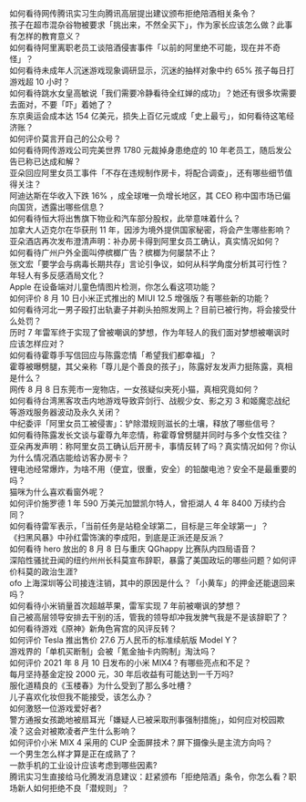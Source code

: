 如何看待网传腾讯实习生向腾讯高层提出建议颁布拒绝陪酒相关条令？  
孩子在超市混杂谷物被要求「挑出来，不然全买下」，作为家长应该怎么做？此事有怎样的教育意义？  
如何看待阿里离职老员工谈陪酒侵害事件「以前的阿里绝不可能，现在并不奇怪」？  
如何看待未成年人沉迷游戏现象调研显示，沉迷的抽样对象中约 65% 孩子每日打游戏超 10 小时？  
如何看待跳水女皇高敏说「我们需要冷静看待全红婵的成功」？她还有很多坎需要去面对，不要「吓」着她了？  
东京奥运会成本达 154 亿美元，损失上百亿元或成「史上最亏」，如何看待这笔经济账？  
如何评价莫言开自己的公众号？  
如何看待网传游戏公司完美世界 1780 元裁掉身患绝症的 10 年老员工，随后发公告已称已达成和解？  
亚朵回应阿里女员工事件「不存在违规制作房卡，将配合调查」，还有哪些细节值得关注？  
阿迪达斯在华收入下跌 16% ，成全球唯一负增长地区，其 CEO 称中国市场已偏向国货，透露出哪些信息？  
如何看待恒大将出售旗下物业和汽车部分股权，此举意味着什么？  
加拿大人迈克尔在华获刑 11 年，因涉为境外提供国家秘密，将会产生哪些影响？  
亚朵酒店再次发布澄清声明：补办房卡得到阿里女员工确认，真实情况如何？  
如何看待广州户外全面叫停槟榔广告？槟榔为何屡禁不止？  
张文宏「要学会与病毒长期共存」言论引争议，如何从科学角度分析其可行性？  
年轻人有多反感酒局文化？  
Apple 在设备端对儿童色情图片检测，你怎么看这项功能？  
如何评价 8 月 10 日小米正式推出的 MIUI 12.5 增强版？有哪些新的功能？  
如何看待河北一男子殴打出轨妻子并剃头拍照发网上？目前已被行拘，将会接受什么处罚？  
历时 7 年雷军终于实现了曾被嘲讽的梦想，作为年轻人的我们面对梦想被嘲讽时应该怎样应对？  
如何看待霍尊手写信回应与陈露恋情「希望我们都幸福」？  
霍尊被曝劈腿，其父亲称「尊儿是个善良的孩子」，陈露好友发声力挺陈露，真相是什么？  
网传 8 月 8 日东莞市一宠物店，一女孩疑似夹死小猫，真相究竟如何？  
如何看待台湾黑客攻击内地游戏导致弈剑行、战舰少女、影之刃 3 和姬魔恋战纪等游戏服务器波动及永久关闭？  
中纪委评「阿里女员工被侵害」：铲除潜规则滋长的土壤，释放了哪些信号？  
如何看待陈露发长文谈与霍尊九年恋情，称霍尊曾劈腿并同时与多个女性交往？  
亚朵再发声明：称阿里女员工确认后开房卡，事情反转了吗？真实情况如何？你认为什么情况酒店能给访客办房卡？  
锂电池经常爆炸，为啥不用（便宜，很重，安全）的铅酸电池？安全不是最重要的吗？  
猫咪为什么喜欢看窗外呢？  
如何评价施罗德 1 年 590 万美元加盟凯尔特人，曾拒湖人 4 年 8400 万续约合同？  
如何看待雷军表示，「当前任务是站稳全球第二，目标是三年全球第一」？  
《扫黑风暴》中孙红雷饰演的李成阳，到底是正派还是反派？  
如何看待 hero 放出的 8 月 8 日与重庆 QGhappy 比赛队内四局语音？  
深陷性骚扰丑闻的纽约州州长科莫宣布辞职，暴露了美国政坛的哪些问题？如何评价科莫的政治生涯?  
ofo 上海深圳等公司接连注销，其中的原因是什么？「小黄车」的押金还能退回来吗？  
如何看待小米销量首次超越苹果，雷军实现 7 年前被嘲讽的梦想？  
自己被高层领导安排去干别的活，管我的领导却冲我发脾气我是不是该辞职了？  
如何看待游戏《原神》新角色宵宫的风评反转？  
如何评价 Tesla 推出售价 27.6 万人民币的标准续航版 Model Y？  
游戏界的「单机买断制」会被「氪金抽卡内购制」淘汰吗？  
如何评价 2021 年 8 月 10 日发布的小米 MIX4？有哪些亮点和不足？  
每月坚持基金定投 2000 元，30 年后收益有可能达到一千万吗?  
服化道精良的《玉楼春》为什么受到了那么多吐槽？  
儿子喜欢化妆但我不能接受，该怎么办？  
如何激怒一位游戏爱好者?  
警方通报女孩跪地被扇耳光「嫌疑人已被采取刑事强制措施」，如何应对校园欺凌？这会对被欺凌者产生什么影响？  
如何评价小米 MIX 4 采用的 CUP 全面屏技术？屏下摄像头是主流方向吗？  
一个男生怎么样才算是正在成熟了？  
一款手机的工业设计应该考虑到哪些因素?  
腾讯实习生直接给马化腾发消息建议：赶紧颁布「拒绝陪酒」条令，你怎么看？职场新人如何拒绝不良「潜规则」？  
